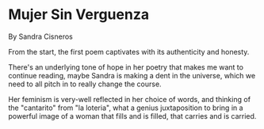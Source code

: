 # Mujer Sin Verguenza

By Sandra Cisneros

From the start, the first poem captivates with its authenticity and honesty.

There's an underlying tone of hope in her poetry that makes me want to continue reading, maybe Sandra is making a dent in the universe, which we need to all pitch in to really change the course.

Her feminism is very-well reflected in her choice of words, and thinking of the "cantarito" from "la loteria", what a genius juxtaposition to bring in a powerful image of a woman that fills and is filled, that carries and is carried.